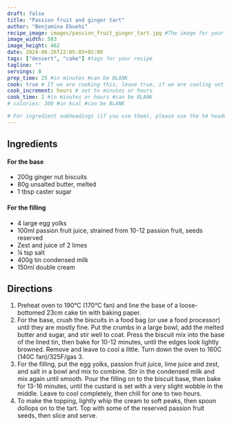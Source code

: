 ```yaml
---
draft: false
title: "Passion fruit and ginger tart"
author: "Benjamina Ebuehi"
recipe_image: images/passion_fruit_ginger_tart.jpg #The image for your recipe
image_width: 503
image_height: 462
date: 2024-06-26T22:05:03+02:00
tags: ["dessert", "cake"] #tags for your recipe
tagline: ""
servings: 8
prep_time: 25 #in minutes #can be BLANK
cook: true # If we are cooking this, leave true, if we are cooling set to false
cook_increment: hours # set to minutes or hours
cook_time: 2 #in minutes or hours #can be BLANK
# calories: 300 #in kcal #can be BLANK

# For ingredient subheadings (if you use them), please use the h4 header.  For print view I have those elements targeted
---
```



## Ingredients

#### For the base
- 200g ginger nut biscuits
- 80g unsalted butter, melted
- 1 tbsp caster sugar

#### For the filling
- 4 large egg yolks
- 100ml passion fruit juice, strained from 10-12 passion fruit, seeds reserved
- Zest and juice of 2 limes
- ¼ tsp salt
- 400g tin condensed milk
- 150ml double cream


## Directions

1. Preheat oven to 190°C (170°C fan) and line the base of a loose-bottomed 23cm cake tin with baking paper.
2. For the base, crush the biscuits in a food bag (or use a food processor) until they are mostly fine. Put the crumbs in a large bowl, add the melted butter and sugar, and stir well to coat. Press the biscuit mix into the base of the lined tin, then bake for 10-12 minutes, until the edges look lightly browned. Remove and leave to cool a little. Turn down the oven to 160C (140C fan)/325F/gas 3.
3. For the filling, put the egg yolks, passion fruit juice, lime juice and zest, and salt in a bowl and mix to combine. Stir in the condensed milk and mix again until smooth. Pour the filling on to the biscuit base, then bake for 13-16 minutes, until the custard is set with a very slight wobble in the middle. Leave to cool completely, then chill for one to two hours.
4. To make the topping, lightly whip the cream to soft peaks, then spoon dollops on to the tart. Top with some of the reserved passion fruit seeds, then slice and serve.